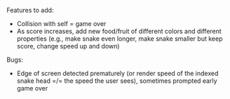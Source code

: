 Features to add:
- Collision with self = game over
- As score increases, add new food/fruit of different colors and different properties (e.g., make snake even longer, make snake smaller but keep score, change speed up and down)

Bugs:
- Edge of screen detected prematurely (or render speed of the indexed snake head =/= the speed the user sees), sometimes prompted early game over
